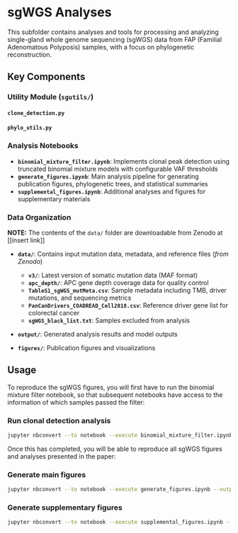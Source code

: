 # sgWGS Analyses

This subfolder contains analyses and tools for processing and analyzing
single-gland whole genome sequencing (sgWGS) data from FAP (Familial Adenomatous
Polyposis) samples, with a focus on phylogenetic reconstruction.

## Key Components

### Utility Module (`sgutils/`)

#### `clone_detection.py`

#### `phylo_utils.py`

### Analysis Notebooks

- **`binomial_mixture_filter.ipynb`**: Implements clonal peak detection using truncated binomial mixture models with configurable VAF thresholds
- **`generate_figures.ipynb`**: Main analysis pipeline for generating publication figures, phylogenetic trees, and statistical summaries
- **`supplemental_figures.ipynb`**: Additional analyses and figures for supplementary materials

### Data Organization

**NOTE:** The contents of the `data/` folder are downloadable from Zenodo at [[insert link]]

- **`data/`**: Contains input mutation data, metadata, and reference files (*from Zenodo*)
  - **`v3/`**: Latest version of somatic mutation data (MAF format)
  - **`apc_depth/`**: APC gene depth coverage data for quality control
  - **`TableS1_sgWGS_mutMeta.csv`**: Sample metadata including TMB, driver mutations, and sequencing metrics
  - **`PanCanDrivers_COADREAD_Cell2018.csv`**: Reference driver gene list for colorectal cancer
  - **`sgWGS_black_list.txt`**: Samples excluded from analysis

- **`output/`**: Generated analysis results and model outputs

- **`figures/`**: Publication figures and visualizations

## Usage

To reproduce the sgWGS figures, you will first have to run the binomial mixture
filter notebook, so that subsequent notebooks have access to the information of
which samples passed the filter:

### Run clonal detection analysis

``` bash
jupyter nbconvert --to notebook --execute binomial_mixture_filter.ipynb --output binomial_mixture_filter_output.ipynb
```

Once this has completed, you will be able to reproduce all sgWGS figures and analyses presented in the paper:

### Generate main figures
``` bash
jupyter nbconvert --to notebook --execute generate_figures.ipynb --output generate_figures_output.ipynb
```

### Generate supplementary figures
``` bash
jupyter nbconvert --to notebook --execute supplemental_figures.ipynb --output supplemental_figures_output.ipynb
```
